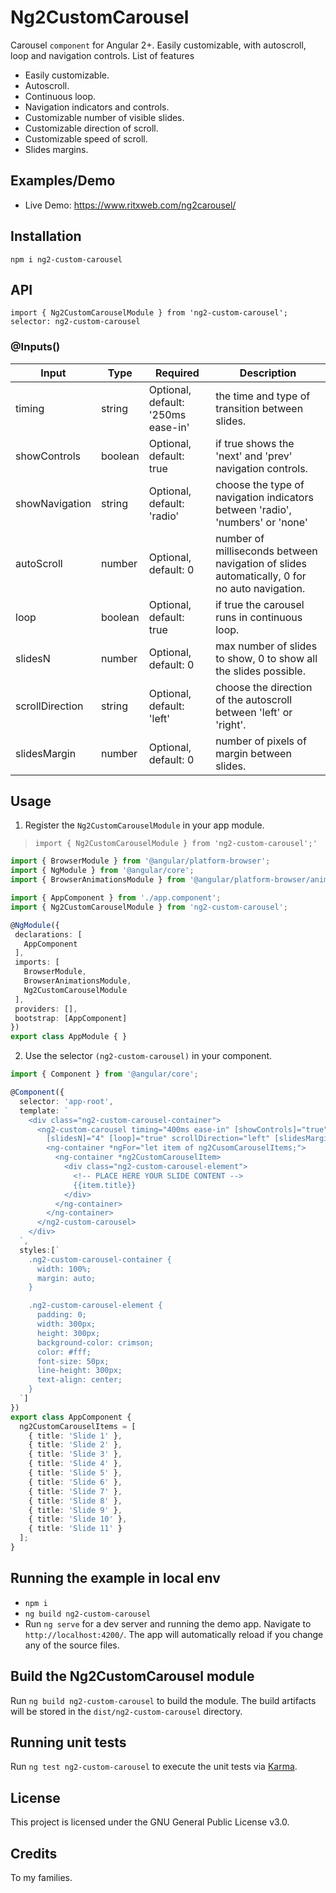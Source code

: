 # Ng2CustomCarousel

Carousel `component` for Angular 2+. Easily customizable, with autoscroll, loop and navigation controls.
List of features
* Easily customizable.
* Autoscroll.
* Continuous loop.
* Navigation indicators and controls.
* Customizable number of visible slides.
* Customizable direction of scroll.
* Customizable speed of scroll.
* Slides margins.

## Examples/Demo

* Live Demo: <a href="https://www.ritxweb.com/ng2carousel/">https://www.ritxweb.com/ng2carousel/</a>

## Installation

`npm i ng2-custom-carousel`

## API

`import { Ng2CustomCarouselModule } from 'ng2-custom-carousel';`<br>
`selector: ng2-custom-carousel`

### @Inputs()

| Input            | Type    | Required                           | Description                                                                                  |
| ---------------- | ------- | ---------------------------------- | -------------------------------------------------------------------------------------------- |
| timing           | string  | Optional, default: '250ms ease-in' | the time and type of transition between slides.                                              |
| showControls     | boolean | Optional, default: true            | if true shows the 'next' and 'prev' navigation controls.                                     |
| showNavigation   | string  | Optional, default: 'radio'         | choose the type of navigation indicators between 'radio', 'numbers' or 'none'                |
| autoScroll       | number  | Optional, default: 0               | number of milliseconds between navigation of slides automatically, 0 for no auto navigation. |
| loop             | boolean | Optional, default: true            | if true the carousel runs in continuous loop.                                                |
| slidesN          | number  | Optional, default: 0               | max number of slides to show, 0 to show all the slides possible.                             |
| scrollDirection  | string  | Optional, default: 'left'          | choose the direction of the autoscroll between 'left' or 'right'.                            |
| slidesMargin     | number  | Optional, default: 0               | number of pixels of margin between slides.                                                   |

## Usage

1) Register the `Ng2CustomCarouselModule` in your app module.
 > `import { Ng2CustomCarouselModule } from 'ng2-custom-carousel';'`

 ```typescript
import { BrowserModule } from '@angular/platform-browser';
import { NgModule } from '@angular/core';
import { BrowserAnimationsModule } from '@angular/platform-browser/animations';

import { AppComponent } from './app.component';
import { Ng2CustomCarouselModule } from 'ng2-custom-carousel';

@NgModule({
  declarations: [
    AppComponent
  ],
  imports: [
    BrowserModule,
    BrowserAnimationsModule,
    Ng2CustomCarouselModule
  ],
  providers: [],
  bootstrap: [AppComponent]
})
export class AppModule { }

 ```

 2) Use the selector `(ng2-custom-carousel)` in your component.

```typescript
import { Component } from '@angular/core';

@Component({
  selector: 'app-root',
  template: `
    <div class="ng2-custom-carousel-container">
      <ng2-custom-carousel timing="400ms ease-in" [showControls]="true" [autoScroll]="2000" showNavigation="radio"
        [slidesN]="4" [loop]="true" scrollDirection="left" [slidesMargin]="100">
        <ng-container *ngFor="let item of ng2CusomCarouselItems;">
          <ng-container *ng2CustomCarouselItem>
            <div class="ng2-custom-carousel-element">
              <!-- PLACE HERE YOUR SLIDE CONTENT -->
              {{item.title}}
            </div>
          </ng-container>
        </ng-container>
      </ng2-custom-carousel>
    </div>
  `,
  styles:[`
    .ng2-custom-carousel-container {
      width: 100%;
      margin: auto;
    }

    .ng2-custom-carousel-element {
      padding: 0;
      width: 300px;
      height: 300px;
      background-color: crimson;
      color: #fff;
      font-size: 50px;
      line-height: 300px;
      text-align: center;
    }
  `]
})
export class AppComponent {
  ng2CustomCarouselItems = [
    { title: 'Slide 1' },
    { title: 'Slide 2' },
    { title: 'Slide 3' },
    { title: 'Slide 4' },
    { title: 'Slide 5' },
    { title: 'Slide 6' },
    { title: 'Slide 7' },
    { title: 'Slide 8' },
    { title: 'Slide 9' },
    { title: 'Slide 10' },
    { title: 'Slide 11' }
  ];
}
```

## Running the example in local env

* `npm i`
* `ng build ng2-custom-carousel`
* Run `ng serve` for a dev server and running the demo app. Navigate to `http://localhost:4200/`. The app will automatically reload if you change any of the source files.

## Build the Ng2CustomCarousel module

Run `ng build ng2-custom-carousel` to build the module. The build artifacts will be stored in the `dist/ng2-custom-carousel` directory.

## Running unit tests

Run `ng test ng2-custom-carousel` to execute the unit tests via [Karma](https://karma-runner.github.io).

## License

This project is licensed under the GNU General Public License v3.0.

## Credits

To my families.
